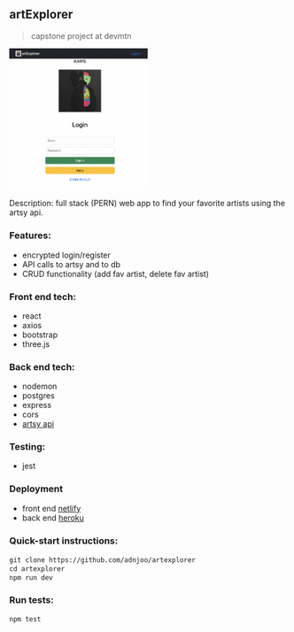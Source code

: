 ## artExplorer

> capstone project at devmtn

[<img src='scrn2.png' width='250'>](https://artexplorer-1.netlify.app/)


Description: full stack (PERN) web app to find your favorite artists using the artsy api.

### Features:

- encrypted login/register
- API calls to artsy and to db
- CRUD functionality (add fav artist, delete fav artist)

### Front end tech:

- react
- axios
- bootstrap
- three.js

### Back end tech:

- nodemon
- postgres
- express
- cors
- [artsy api](https://developers.artsy.net/)

### Testing:

- jest

### Deployment

- front end [netlify](https://artexplorer-1.netlify.app/)
- back end [heroku](https://protected-reaches-25441.herokuapp.com/)

### Quick-start instructions:

```
git clone https://github.com/adnjoo/artexplorer
cd artexplorer
npm run dev
```

### Run tests:

```
npm test
```
